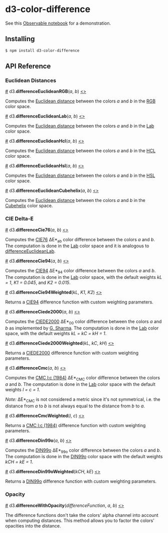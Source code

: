 # d3-color-difference

See this [Observable notebook](https://beta.observablehq.com/@danburzo/color-difference-formulas-with-d3-color-difference) for a demonstration.

## Installing

```bash
$ npm install d3-color-difference
```

## API Reference

### Euclidean Distances

<a name="differenceEuclideanRGB" href="#differenceEuclideanRGB">#</a> d3.__differenceEuclideanRGB__(_a_, _b_) [<>](https://github.com/danburzo/d3-color-difference/blob/master/src/euclidean.js "Source")

Computes the [Euclidean distance][euclidean] between the colors _a_ and _b_ in the [RGB][RGB] color space.

<a name="differenceEuclideanLab" href="#differenceEuclideanLab">#</a> d3.__differenceEuclideanLab__(_a_, _b_) [<>](https://github.com/danburzo/d3-color-difference/blob/master/src/euclidean.js "Source")

Computes the [Euclidean distance][euclidean] between the colors _a_ and _b_ in the [Lab][Lab] color space.

<a name="differenceEuclideanHcl" href="#differenceEuclideanHcl">#</a> d3.__differenceEuclideanHcl__(_a_, _b_) [<>](https://github.com/danburzo/d3-color-difference/blob/master/src/euclidean.js "Source")

Computes the [Euclidean distance][euclidean] between the colors _a_ and _b_ in the [HCL][HCL] color space.

<a name="differenceEuclideanHsl" href="#differenceEuclideanHsl">#</a> d3.__differenceEuclideanHsl__(_a_, _b_) [<>](https://github.com/danburzo/d3-color-difference/blob/master/src/euclidean.js "Source")

Computes the [Euclidean distance][euclidean] between the colors _a_ and _b_ in the [HSL][HSL] color space.

<a name="differenceEuclideanCubehelix" href="#differenceEuclideanCubehelix">#</a> d3.__differenceEuclideanCubehelix__(_a_, _b_) [<>](https://github.com/danburzo/d3-color-difference/blob/master/src/euclidean.js "Source")

Computes the [Euclidean distance][euclidean] between the colors _a_ and _b_ in the [Cubehelix][Cubehelix] color space.

### CIE Delta-E 

<a name="differenceCie76" href="#differenceCie76">#</a> d3.__differenceCie76__(_a_, _b_) [<>](https://github.com/danburzo/d3-color-difference/blob/master/src/euclidean.js "Source")

Computes the [CIE76][CIE76] ΔE\*<sub>ab</sub> color difference between the colors _a_ and _b_. The computation is done in the [Lab][Lab] color space and it is analogous to [differenceEuclideanLab](#differenceEuclideanLab).

<a name="differenceCie94" href="#differenceCie94">#</a> d3.__differenceCie94__(_a_, _b_) [<>](https://github.com/danburzo/d3-color-difference/blob/master/src/cie94.js "Source")

Computes the [CIE94][CIE94] ΔE\*<sub>94</sub> color difference between the colors _a_ and _b_. The computation is done in the [Lab][Lab] color space, with the default weights _kL = 1_, _K1 = 0.045_, and _K2 = 0.015_.

<a name="differenceCie94Weighted" href="#differenceCie94Weighted">#</a> d3.__differenceCie94Weighted__(_kL_, _K1_, _K2_) [<>](https://github.com/danburzo/d3-color-difference/blob/master/src/cie94.js "Source")

Returns a [CIE94][CIE94] difference function with custom weighting parameters.

<a name="differenceCiede2000" href="#differenceCiede2000">#</a> d3.__differenceCiede2000__(_a_, _b_) [<>](https://github.com/danburzo/d3-color-difference/blob/master/src/ciede2000.js "Source")

Computes the [CIEDE2000][CIEDE2000] ΔE\*<sub>00</sub> color difference between the colors _a_ and _b_ as implemented by [G. Sharma](http://www2.ece.rochester.edu/~gsharma/ciede2000/). The computation is done in the [Lab][Lab] color space, with the default weights _kL = kC = kH = 1_.

<a name="differenceCiede2000Weighted" href="#differenceCiede2000Weighted">#</a> d3.__differenceCiede2000Weighted__(_kL_, _kC_, _kH_) [<>](https://github.com/danburzo/d3-color-difference/blob/master/src/ciede2000.js "Source")

Returns a [CIEDE2000][CIEDE2000] difference function with custom weighting parameters.

<a name="differenceCmc" href="#differenceCmc">#</a> d3.__differenceCmc__(_a_, _b_) [<>](https://github.com/danburzo/d3-color-difference/blob/master/src/cmc.js "Source")

Computes the [CMC l:c (1984)][CMC] ΔE\*<sub>CMC</sub> color difference between the colors _a_ and _b_. The computation is done in the [Lab][Lab] color space with the default weights _l = c = 1_.

_Note:_ ΔE\*<sub>CMC</sub> is not considered a metric since it's not symmetrical, i.e. the distance from _a_ to _b_ is not always equal to the distance from _b_ to _a_.

<a name="differenceCmcWeighted" href="#differenceCmcWeighted">#</a> d3.__differenceCmcWeighted__(_l_, _c_) [<>](https://github.com/danburzo/d3-color-difference/blob/master/src/cmc.js "Source")

Returns a [CMC l:c (1984)][CMC] difference function with custom weighting parameters.

<a name="differenceDin99o" href="#differenceDin99o">#</a> d3.__differenceDin99o__(_a_, _b_) [<>](https://github.com/danburzo/d3-color-difference/blob/master/src/din99o.js "Source")

Computes the [DIN99o][DIN99oDE] ΔE\*<sub>99o</sub> color difference between the colors _a_ and _b_. The computation is done in the [DIN99o][DIN99o] color space with the default weights _kCH = kE = 1_.

<a name="differenceDin99oWeighted" href="#differenceDin99oWeighted">#</a> d3.__differenceDin99oWeighted__(_kCH_, _kE_) [<>](https://github.com/danburzo/d3-color-difference/blob/master/src/din99o.js "Source")

Returns a [DIN99o][DIN99oDE] difference function with custom weighting parameters.

### Opacity

<a name="differenceWithOpacity" href="#differenceWithOpacity">#</a> d3.__differenceWithOpacity__(_differenceFunction_, _a_, _b_) [<>](https://github.com/danburzo/d3-color-difference/blob/master/src/withOpacity.js "Source")

The difference functions don't take the colors' alpha channel into account when computing distances. This method allows you to factor the colors' opacities into the distance.

[color-diff]: https://en.wikipedia.org/wiki/Color_difference
[euclidean]: https://en.wikipedia.org/wiki/Color_difference#Euclidean
[CIE76]: https://en.wikipedia.org/wiki/Color_difference#CIE76
[CIE94]: https://en.wikipedia.org/wiki/Color_difference#CIE94
[CIEDE2000]: https://en.wikipedia.org/wiki/Color_difference#CIEDE2000
[CMC]: https://en.wikipedia.org/wiki/Color_difference#CMC_l:c_(1984)
[DIN99o]: https://de.wikipedia.org/wiki/DIN99-Farbraum
[DIN99oDE]: https://de.wikipedia.org/wiki/DIN99-Farbraum#Farbabstandsformel
[RGB]: https://github.com/d3/d3-color#rgb
[HSL]: https://github.com/d3/d3-color#hsl
[Lab]: https://github.com/d3/d3-color#lab
[HCL]: https://github.com/d3/d3-color#hcl
[Cubehelix]: https://github.com/d3/d3-color#cubehelix